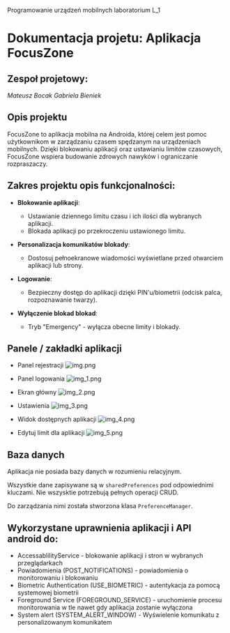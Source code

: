 Programowanie urządzeń mobilnych laboratorium L_1

# Dokumentacja projetu: Aplikacja FocusZone

## Zespoł projetowy:
_Mateusz Bocak
Gabriela Bieniek_

## Opis projektu

FocusZone to aplikacja mobilna na Androida, której celem jest pomoc użytkownikom w zarządzaniu czasem spędzanym na urządzeniach mobilnych. Dzięki blokowaniu aplikacji oraz ustawianiu limitów czasowych, FocusZone wspiera budowanie zdrowych nawyków i ograniczanie rozpraszaczy.


## Zakres projektu opis funkcjonalności:

- **Blokowanie aplikacji**:
    - Ustawianie dziennego limitu czasu i ich ilości dla wybranych aplikacji.
    - Blokada aplikacji po przekroczeniu ustawionego limitu.

- **Personalizacja komunikatów blokady**:
    - Dostosuj pełnoekranowe wiadomości wyświetlane przed otwarciem aplikacji lub strony.

- **Logowanie**:
    - Bezpieczny dostęp do aplikacji dzięki PIN'u/biometrii (odcisk palca, rozpoznawanie twarzy).

- **Wyłączenie blokad blokad**:
  - Tryb "Emergency" - wyłącza obecne limity i blokady.

## Panele / zakładki aplikacji 

- Panel rejestracji
![img.png](img.png)

- Panel logowania
![img_1.png](img_1.png)

- Ekran główny
![img_2.png](img_2.png)

- Ustawienia
![img_3.png](img_3.png)

- Widok dostępnych aplikacji
![img_4.png](img_4.png)

- Edytuj limit dla aplikacji
![img_5.png](img_5.png)

## Baza danych

Aplikacja nie posiada bazy danych w rozumieniu relacyjnym.

Wszystkie dane zapisywane są w `sharedPreferences` pod odpowiednimi kluczami. Nie wszysktie potrzebują pełnych operacji CRUD.

Do zarządzania nimi została stworzona klasa `PreferenceManager`.

## Wykorzystane uprawnienia aplikacji i API android do:

- AccessablilityService                       - blokowanie aplikacji i stron w wybranych przeglądarkach
- Powiadomienia (POST_NOTIFICATIONS)          - powiadomienia o monitorowaniu i blokowaniu
- Biometric Authentication (USE_BIOMETRIC)    - autentykacja za pomocą systemowej biometrii
- Foreground Service (FOREGROUND_SERVICE)     - uruchomienie procesu monitorowania w tle nawet gdy aplikacja zostanie wyłączona
- System alert (SYSTEM_ALERT_WINDOW)          - Wyświelenie komunikatu z personalizowanym komunikatem
